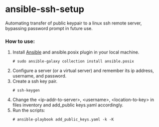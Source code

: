 # ansible-ssh-setup
Automating transfer of public keypair to a linux ssh remote server, bypassing password prompt in future use.  

### How to use:
1. Install [Ansible](https://docs.ansible.com/ansible/latest/installation_guide/intro_installation.html) and ansible.posix plugin in your local machine.
   ```shell
   # sudo ansible-galaxy collection install ansible.posix
2. Configure a server (or a virtual server) and remember its ip address, username, and password.
3. Create a ssh key pair.
   ```shell
   # ssh-keygen
5. Change the \<ip-addr-to-server\>, \<username\>, \<location-to-key\> in files inventory and add_public keys.yaml accordingly.
6. Run the scripts:
   ```shell
   # ansible-playbook add_public_keys.yaml -k -K
